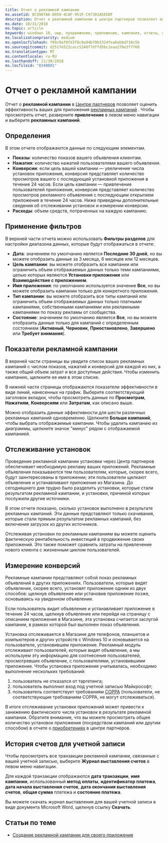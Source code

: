 ```yaml
---
title: Отчет о рекламной кампании
ms.assetid: 8C5907A6-8059-4CAF-951F-C97301A5EEDF
description: Отчет о рекламной кампании в центре партнеров позволяет оценить эффективность Ваших рекламных кампаний для приложения.
ms.date: 10/31/2018
ms.topic: article
keywords: windows 10, uwp, продвижение, приложение, кампания, отчеты, установки
ms.localizationpriority: medium
ms.openlocfilehash: f99c9af9fd3f8c9a94b79b3324fea6ebbd710c5b
ms.sourcegitcommit: d2517e522cacc5240f7dffd5bc1eaa278e3f7768
ms.translationtype: MT
ms.contentlocale: ru-RU
ms.lasthandoff: 11/30/2018
ms.locfileid: "8340801"
---
```

# <a name="ad-campaign-report"></a>Отчет о рекламной кампании

Отчет о **рекламной кампании** в [Центре партнеров](https://partner.microsoft.com/dashboard) позволяет оценить эффективность ваших для приложения [рекламных кампаний](create-an-ad-campaign-for-your-app.md) . Чтобы просмотреть отчет, разверните **привлечение** в левом меню навигации и выберите **рекламных кампаний**.

## <a name="definitions"></a>Определения

В этом отчете отображаются данные по следующим элементам.

-   **Показы**: количество показов вашего объявления клиентам.
-   **Нажатия**: количество нажатий пользователями вашего объявления.
-   **Конверсии**: если цель вашей кампании — увеличение числа установок приложения, конверсия представляет количество просмотров вашего с последующей установкой приложения в течение 24 часов. Если цель кампании — привлечение пользователей приложения, конверсия представляет количество просмотров рекламного объявления с последующим открытием приложения в течение 24 часов. Ниже приведены дополнительные сведения об отслеживании установок и измерении конверсии.
-   **Расходы**: объем средств, потраченных на каждую кампанию.

## <a name="apply-filters"></a>Применение фильтров

В верхней части отчета можно использовать **Фильтры разделов** для настройки диапазона данных, которые будут отображаться в отчете:

-   **Дата**: значением по умолчанию является **Последние 30 дней**, но вы можете отобразить данные за 3 месяца, 6 месяцев или 12 месяцев.
-   **Цель кампании**: вы можете отобразить все кампании или ограничить объем отображаемых данных только теми кампаниями, целью которых являются **Установки приложения** или **Взаимодействие с приложением**.
-   **Имя приложения**: по умолчанию используется значение **Все**, но вы можете отобразить кампании только для конкретного приложения.
-   **Тип кампании**: вы можете отобразить все типы кампаний или ограничить объем отображаемых данных только платными кампаниями, собственными кампаниями или рекламными кампаниями по показу рекламы от сообщества.
-   **Состояние**: значением по умолчанию является **Все**, но вы можете отобразить данные только для кампаний с определенным состоянием (**Активный**, **Черновик**, **Приостановлено**, **Завершено** или **Требует внимания**).


## <a name="ad-campaign-metrics"></a>Показатели рекламной кампании

В верхней части страницы вы увидите список ваших рекламных кампаний с числом показов, нажатий и конверсий для каждой из них, а также общий объем затрат и все доступные действия. Чтобы изменить кампанию, щелкните ее имя в этом списке.

В нижней части страницы отображаются показатели эффективности в виде линий, нанесенных на график. Выберите соответствующий заголовок вкладки, чтобы просмотреть данные по **Просмотрам**, **Нажатиям**, **Конверсиям** или **Затратам**, как описано выше.

Можно отобразить данные эффективности для шести различных рекламных кампаний одновременно. Щелкните **Больше кампаний**, чтобы выбрать отображаемые кампании. Чтобы удалить кампанию из диаграммы, щелкните значок "минус" рядом с отображаемой кампанией.


## <a name="install-tracking"></a>Отслеживание установок

Проведение рекламной кампании установки через Центр партнеров обеспечивает необходимую рекламу ваших приложений. Рекламные объявления показываются тем пользователям, которые, скорее всего, будут заинтересованы в приложении; эти пользователи щелкают объявление и устанавливают приложение из Магазина. До сегодняшнего дня трудно было разделить установки, которые стали результатом рекламной кампании, и установки, причиной которых послужили другие источники.

В этом отчете показано, сколько установок выполнено в результате рекламных кампаний. Эти данные представляют только скачивания, которые стали прямым результатом рекламных кампаний, без включения загрузок из других источников.

Отслеживая установки по рекламным кампаниям вы можете оценить фактическую рентабельность инвестиций в продвижение своих приложений. Это также поможет сравнить затраты на привлечение нового клиента с жизненным циклом пользователей.


## <a name="measuring-conversions"></a>Измерение конверсий

Рекламные кампании представляют собой показ рекламных объявлений в других приложениях. Пользователи, которые видят объявление, скорее всего, установят приложение одним из двух способов: щелкнув объявление или установив приложение позже, основываясь на увиденном объявлении.

Если пользователь видит объявление и устанавливает приложение в течение 24 часов, щелкнув объявление или перейдя на страницу с описанием приложения в Магазине, эта установка считается заслугой кампании, в рамках которой был выполнен показ объявления.

Установка отслеживается в Магазине для телефонов, планшетов и компьютеров и других устройств с Windows 10 и основывается на пользователе, установившем приложение. Рекламный модуль отслеживает пользователей, которые видят объявление, а мы используем эту информацию для соотнесения пользователей, просмотревших объявление, с пользователями, установившими приложение. Чтобы установка приложения учитывалась, необходимо выполнение нескольких требований:

1.  пользователь не отказался от таргетинга;
2.  пользователь выполнил вход под учетной записью Майкрософт;
3.  пользователь соответствует требованиям [COPPA](http://go.microsoft.com/fwlink?LinkId=536558) (пользователи, не соответствующие требованиям COPPA, не могут отслеживаться).

В итоге отслеживание установки приложений может привести к занижению фактического числа установок в результате рекламной кампании. Обратите внимание, что вы можете просмотреть общее количество установок приложения (посредством кампаний или другим способом) в отчете о [приобретениях](acquisitions-report.md) в центре партнеров.


## <a name="account-billing-history"></a>История счетов для учетной записи

Чтобы просмотреть все транзакции рекламной кампании, связанные с вашей учетной записью, выберите **Журнал выставления счетов** в левом меню навигации.

Для каждой транзакции отображаются **дата транзакции**, **имя кампании**, использованный **метод оплаты**, **идентификатор платежа**, **дата начала выставления счетов**, **дата окончания выставления счетов**, **общая сумма** платежа и **состояние платежа**.

Вы можете скачать журнал выставления для вашей учетной записи в виде документа Microsoft Word, щелкнув ссылку **Скачать**.

## <a name="related-topics"></a>Статьи по теме

* [Создание рекламной кампании для своего приложения](create-an-ad-campaign-for-your-app.md)

 

 
